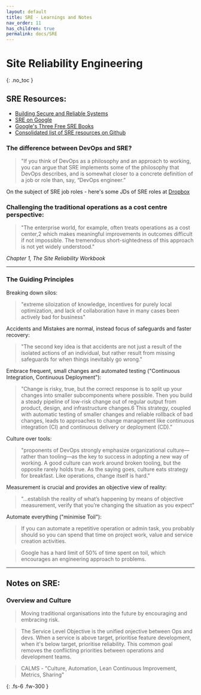 ```yaml
---
layout: default
title: SRE - Learnings and Notes
nav_order: 11
has_children: true
permalink: docs/SRE
---
```


# Site Reliability Engineering
{: .no_toc }

## SRE Resources:
* [Building Secure and Reliable Systems](https://static.googleusercontent.com/media/sre.google/en//static/pdf/building_secure_and_reliable_systems.pdf)
* [SRE on Google](https://sre.google/resources/)
* [Google's Three Free SRE Books](https://sre.google/books/)
* [Consolidated list of SRE resources on Github](https://github.com/dastergon/awesome-sre#readme)

### The difference between DevOps and SRE?
> "If you think of DevOps as a philosophy and an approach to working, you can argue that SRE implements some of the philosophy that DevOps describes, and is somewhat closer to a concrete definition of a job or role than, say, “DevOps engineer.”

On the subject of SRE job roles - here's some JDs of SRE roles at [Dropbox](https://dropbox.github.io/dbx-career-framework/ic1_reliability_engineer.html)

### Challenging the traditional operations as a cost centre perspective:
> "The enterprise world, for example, often treats operations as a cost center,2 which makes meaningful improvements in outcomes difficult if not impossible. The tremendous short-sightedness of this approach is not yet widely understood."

_Chapter 1, The Site Reliability Workbook_

---
### The Guiding Principles

Breaking down silos:
> "extreme siloization of knowledge, incentives for purely local optimization, and lack of collaboration have in many cases been actively bad for business"


Accidents and Mistakes are normal, instead focus of safeguards and faster recovery:
> "The second key idea is that accidents are not just a result of the isolated actions of an individual, but rather result from missing safeguards for when things inevitably go wrong."

Embrace frequent, small changes and automated testing ("Continuous Integration, Continuous Deployment"):
> "Change is risky, true, but the correct response is to split up your changes into smaller subcomponents where possible. Then you build a steady pipeline of low-risk change out of regular output from product, design, and infrastructure changes.6 This strategy, coupled with automatic testing of smaller changes and reliable rollback of bad changes, leads to approaches to change management like continuous integration (CI) and continuous delivery or deployment (CD)."

Culture over tools:
> "proponents of DevOps strongly emphasize organizational culture—rather than tooling—as the key to success in adopting a new way of working. A good culture can work around broken tooling, but the opposite rarely holds true. As the saying goes, culture eats strategy for breakfast. Like operations, change itself is hard."

Measurement is crucial and provides an objective view of reality:  
> "...establish the reality of what’s happening by means of objective measurement, verify that you’re changing the situation as you expect"

Automate everything ("minimise Toil"):
> If you can automate a repetitive operation or admin task, you probably should so you can spend that time on project work, value and service creation activities.

> Google has a hard limit of 50% of time spent on toil, which encourages an engineering approach to problems.

---





## Notes on SRE:

### Overview and Culture
> Moving traditional organisations into the future by encouraging and embracing risk.

> The Service Level Objective is the unified onjective between Ops and devs.  When a service is above target, prioritise feature development, when it's below target, prioritise reliability.  This common goal removes the conflicting priorities between operations and development teams.

> CALMS - "Culture, Automation, Lean Continuous Improvement, Metrics, Sharing"

{: .fs-6 .fw-300 }
